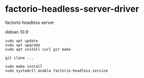 # factorio-headless-server-driver
factorio headless server 

debian 10.9

```
sudo apt update
sudo apt upgrade
sudo apt install curl git make

git clone ...

sudo make install
sudo systemctl enable factorio-headless.service

```
